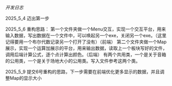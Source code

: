 *开发日志*

2025_5_4
迈出第一步

2025_5_6
重构思路：
第一个文件夹做一个Menu交互，实现一个交互平台，用来输入数据，写出数据在一个文件中，可以唤起另一个exe，关闭另一个exe。（这里记得要用一个布尔代数记录另一个打开了没有）（前端）
第二个文件夹做一个Map展示，实现一个运算加展示的平台，用来输出数据，读取上一个板块写好的文件，调用后端计算公式，逐个点计算出颜色。（后端）
有两个共用类，一个是关于音箱的公用类，一个是关于场地大小的公用类。写入文件参考这两个类。

2025_5_9
提交6号重构的思路，下一步需要在前端优化更多显示的数据，并且调整Map的显示大小